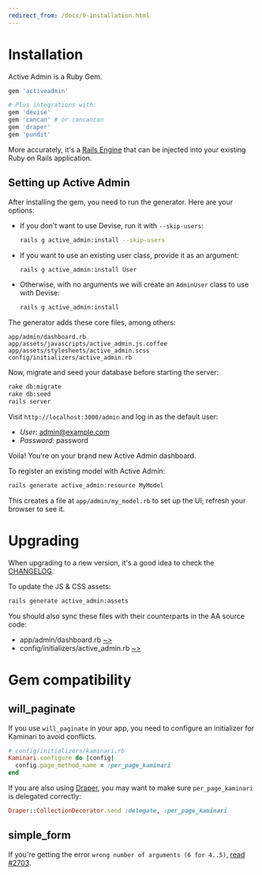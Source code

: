 ```yaml
---
redirect_from: /docs/0-installation.html
---
```


# Installation

Active Admin is a Ruby Gem.

```ruby
gem 'activeadmin'

# Plus integrations with:
gem 'devise'
gem 'cancan' # or cancancan
gem 'draper'
gem 'pundit'
```

More accurately, it's a [Rails Engine](http://guides.rubyonrails.org/engines.html)
that can be injected into your existing Ruby on Rails application.

## Setting up Active Admin

After installing the gem, you need to run the generator. Here are your options:

- If you don't want to use Devise, run it with `--skip-users`:

  ```sh
  rails g active_admin:install --skip-users
  ```

- If you want to use an existing user class, provide it as an argument:

  ```sh
  rails g active_admin:install User
  ```

- Otherwise, with no arguments we will create an `AdminUser` class to use with Devise:

  ```sh
  rails g active_admin:install
  ```

The generator adds these core files, among others:

```
app/admin/dashboard.rb
app/assets/javascripts/active_admin.js.coffee
app/assets/stylesheets/active_admin.scss
config/initializers/active_admin.rb
```

Now, migrate and seed your database before starting the server:

```sh
rake db:migrate
rake db:seed
rails server
```

Visit `http://localhost:3000/admin` and log in as the default user:

- *User*: admin@example.com
- *Password*: password

Voila! You're on your brand new Active Admin dashboard.

To register an existing model with Active Admin:

```sh
rails generate active_admin:resource MyModel
```

This creates a file at `app/admin/my_model.rb` to set up the UI; refresh your
browser to see it.

# Upgrading

When upgrading to a new version, it's a good idea to check the [CHANGELOG].

To update the JS & CSS assets:

```sh
rails generate active_admin:assets
```

You should also sync these files with their counterparts in the AA source code:

- app/admin/dashboard.rb [~>][dashboard.rb]
- config/initializers/active_admin.rb [~>][active_admin.rb]

# Gem compatibility

## will_paginate

If you use `will_paginate` in your app, you need to configure an initializer for
Kaminari to avoid conflicts.

```ruby
# config/initializers/kaminari.rb
Kaminari.configure do |config|
  config.page_method_name = :per_page_kaminari
end
```

If you are also using [Draper](https://github.com/drapergem/draper), you may
want to make sure `per_page_kaminari` is delegated correctly:

```ruby
Draper::CollectionDecorator.send :delegate, :per_page_kaminari
```

## simple_form

If you're getting the error `wrong number of arguments (6 for 4..5)`, [read #2703].

[CHANGELOG]: https://github.com/activeadmin/activeadmin/blob/master/CHANGELOG.md
[dashboard.rb]: https://github.com/activeadmin/activeadmin/blob/master/lib/generators/active_admin/install/templates/dashboard.rb
[active_admin.rb]: https://github.com/activeadmin/activeadmin/blob/master/lib/generators/active_admin/install/templates/active_admin.rb.erb
[read #2703]: https://github.com/activeadmin/activeadmin/issues/2703#issuecomment-38140864
